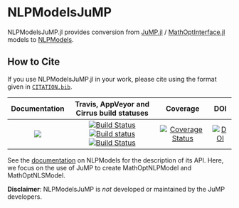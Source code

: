 # NLPModelsJuMP

NLPModelsJuMP.jl provides conversion from [JuMP.jl](https://github.com/jump-dev/JuMP.jl) / [MathOptInterface.jl](https://github.com/jump-dev/MathOptInterface.jl) models to [NLPModels](https://github.com/JuliaSmoothOptimizers/NLPModels.jl).

## How to Cite

If you use NLPModelsJuMP.jl in your work, please cite using the format given in [`CITATION.bib`](https://github.com/JuliaSmoothOptimizers/NLPModelsJuMP.jl/blob/master/CITATION.bib).

| **Documentation** | **Travis, AppVeyor and Cirrus build statuses** | **Coverage** | **DOI** |
|:-----------------:|:----------------------------------------------:|:------------:|:-------:|
| [![](https://img.shields.io/badge/docs-dev-blue.svg)](https://JuliaSmoothOptimizers.github.io/NLPModelsJuMP.jl/dev) | [![Build Status](https://img.shields.io/travis/JuliaSmoothOptimizers/NLPModelsJuMP.jl?logo=travis)](https://travis-ci.org/JuliaSmoothOptimizers/NLPModelsJuMP.jl) [![Build status](https://img.shields.io/cirrus/github/JuliaSmoothOptimizers/NLPModelsJuMP.jl?logo=appveyor)](https://ci.appveyor.com/project/dpo/nlpmodelsjump-jl) [![Build Status](https://img.shields.io/cirrus/github/JuliaSmoothOptimizers/NLPModelsJuMP.jl?logo=Cirrus%20CI)](https://cirrus-ci.com/github/JuliaSmoothOptimizers/NLPModelsJuMP.jl) | [![Coverage Status](https://coveralls.io/repos/github/JuliaSmoothOptimizers/NLPModelsJuMP.jl/badge.svg?branch=master)](https://coveralls.io/github/JuliaSmoothOptimizers/NLPModelsJuMP.jl?branch=master) | [![DOI](https://img.shields.io/badge/DOI-10.5281%2Fzenodo.2574162-blue.svg)](https://doi.org/10.5281/zenodo.2574162) |

See the [documentation](https://juliasmoothoptimizers.github.io/NLPModels.jl/stable/) on NLPModels for the description of its API.
Here, we focus on the use of JuMP to create MathOptNLPModel and MathOptNLSModel.

**Disclaimer**: NLPModelsJuMP is *not* developed or maintained by the JuMP developers.
